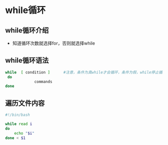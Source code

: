 # while循环

## while循环介绍

-   知道循环次数就选择for，否则就选择while

## while循环语法

```bash
while  [ condition ]      #注意，条件为真while才会循环，条件为假，while停止循环
 do
             commands
done
```

## 遍历文件内容

```bash
#!/bin/bash

while read i
do
    echo "$i"
done < $1
```

